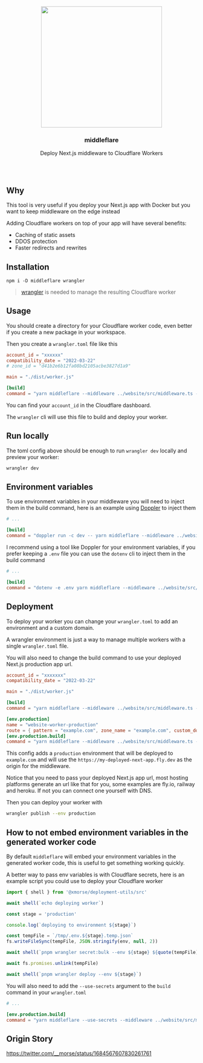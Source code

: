 <div align='center'>
    <br/>
    <br/>
    <img src='' width='320px'>
    <br/>
    <h3>middleflare</h3>
    <p>Deploy Next.js middleware to Cloudflare Workers</p>
    <br/>
    <br/>
</div>

## Why

This tool is very useful if you deploy your Next.js app with Docker but you want to keep middleware on the edge instead

Adding Cloudflare workers on top of your app will have several benefits:

-   Caching of static assets
-   DDOS protection
-   Faster redirects and rewrites

## Installation

```
npm i -D middleflare wrangler
```

> [wrangler](https://developers.cloudflare.com/workers/wrangler/) is needed to manage the resulting Cloudflare worker

## Usage

You should create a directory for your Cloudflare worker code, even better if you create a new package in your workspace.

Then you create a `wrangler.toml` file like this

```toml
account_id = "xxxxxx"
compatibility_date = "2022-03-22"
# zone_id = "d41b2e6b12fa08bd2105acbe3827d1a9"

main = "./dist/worker.js"

[build]
command = "yarn middleflare --middleware ../website/src/middleware.ts --url http://localhost:3000"

```

You can find your `account_id` in the Cloudflare dashboard.

The `wrangler` cli will use this file to build and deploy your worker.

## Run locally

The toml config above should be enough to run `wrangler dev` locally and preview your worker:

```bash
wrangler dev
```

## Environment variables

To use environment variables in your middleware you will need to inject them in the build command, here is an example using [Doppler](https://www.doppler.com) to inject them

```toml
# ...

[build]
command = "doppler run -c dev -- yarn middleflare --middleware ../website/src/middleware.ts --url http://localhost:3000"
```

I recommend using a tool like Doppler for your environment variables, if you prefer keeping a `.env` file you can use the `dotenv` cli to inject them in the build command

```toml
# ...

[build]
command = "dotenv -e .env yarn middleflare --middleware ../website/src/middleware.ts --url http://localhost:3000"
```

## Deployment

To deploy your worker you can change your `wrangler.toml` to add an environment and a custom domain.

A wrangler environment is just a way to manage multiple workers with a single `wrangler.toml` file.

You will also need to change the build command to use your deployed Next.js production app url.

```toml
account_id = "xxxxxxx"
compatibility_date = "2022-03-22"

main = "./dist/worker.js"

[build]
command = "yarn middleflare --middleware ../website/src/middleware.ts --url http://localhost:3000"

[env.production]
name = "website-worker-production"
route = { pattern = "example.com", zone_name = "example.com", custom_domain = true }
[env.production.build]
command = "yarn middleflare --middleware ../website/src/middleware.ts --url https://my-deployed-next-app.fly.dev"
```

This config adds a `production` environment that will be deployed to `example.com` and will use the `https://my-deployed-next-app.fly.dev` as the origin for the middleware.

Notice that you need to pass your deployed Next.js app url, most hosting platforms generate an url like that for you, some examples are fly.io, railway and heroku. If not you can connect one yourself with DNS.

Then you can deploy your worker with

```bash
wrangler publish --env production
```

## How to not embed environment variables in the generated worker code

By default `middleflare` will embed your environment variables in the generated worker code, this is useful to get something working quickly.

A better way to pass env variables is with Cloudflare secrets, here is an example script you could use to deploy your Cloudflare worker

```ts
import { shell } from '@xmorse/deployment-utils/src'

await shell(`echo deploying worker`)

const stage = 'production'

console.log(`deploying to environment ${stage}`)

const tempFile = `/tmp/.env.${stage}.temp.json`
fs.writeFileSync(tempFile, JSON.stringify(env, null, 2))

await shell(`pnpm wrangler secret:bulk --env ${stage} ${quote(tempFile)}`)

await fs.promises.unlink(tempFile)

await shell(`pnpm wrangler deploy --env ${stage}`)
```

You will also need to add the `--use-secrets` argument to the `build` command in your `wrangler.toml`

```toml
# ...

[env.production.build]
command = "yarn middleflare --use-secrets --middleware ../website/src/middleware.ts --url https://my-deployed-next-app.fly.dev"
```

## Origin Story

https://twitter.com/__morse/status/1684567607830261761

